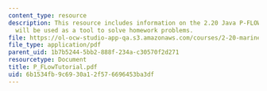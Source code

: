 ```yaml
---
content_type: resource
description: This resource includes information on the 2.20 Java P-FLOW applet, which
  will be used as a tool to solve homework problems.
file: https://ol-ocw-studio-app-qa.s3.amazonaws.com/courses/2-20-marine-hydrodynamics-13-021-spring-2005/6b1534fb9c6930a12f576696453ba3df_P_FLowTutorial.pdf
file_type: application/pdf
parent_uid: 1b7b5244-5bb2-888f-234a-c30570f2d271
resourcetype: Document
title: P_FLowTutorial.pdf
uid: 6b1534fb-9c69-30a1-2f57-6696453ba3df
---
```

